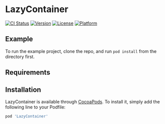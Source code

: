 # LazyContainer

[![CI Status](https://img.shields.io/travis/cookie777/LazyContainer.svg?style=flat)](https://travis-ci.org/cookie777/LazyContainer)
[![Version](https://img.shields.io/cocoapods/v/LazyContainer.svg?style=flat)](https://cocoapods.org/pods/LazyContainer)
[![License](https://img.shields.io/cocoapods/l/LazyContainer.svg?style=flat)](https://cocoapods.org/pods/LazyContainer)
[![Platform](https://img.shields.io/cocoapods/p/LazyContainer.svg?style=flat)](https://cocoapods.org/pods/LazyContainer)

## Example

To run the example project, clone the repo, and run `pod install` from the directory first.

## Requirements

## Installation

LazyContainer is available through [CocoaPods](https://cocoapods.org). To install
it, simply add the following line to your Podfile:

```ruby
pod 'LazyContainer'
```
